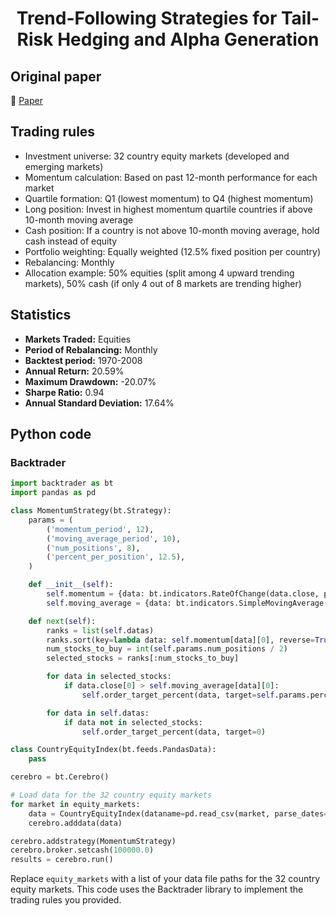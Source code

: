 <div align="center">
  <h1>Trend-Following Strategies for Tail-Risk Hedging and Alpha Generation</h1>
</div>

## Original paper

📕 [Paper](https://papers.ssrn.com/sol3/papers.cfm?abstract_id=3167787)

## Trading rules

- Investment universe: 32 country equity markets (developed and emerging markets)
- Momentum calculation: Based on past 12-month performance for each market
- Quartile formation: Q1 (lowest momentum) to Q4 (highest momentum)
- Long position: Invest in highest momentum quartile countries if above 10-month moving average
- Cash position: If a country is not above 10-month moving average, hold cash instead of equity
- Portfolio weighting: Equally weighted (12.5% fixed position per country)
- Rebalancing: Monthly
- Allocation example: 50% equities (split among 4 upward trending markets), 50% cash (if only 4 out of 8 markets are trending higher)

## Statistics

- **Markets Traded:** Equities
- **Period of Rebalancing:** Monthly
- **Backtest period:** 1970-2008
- **Annual Return:** 20.59%
- **Maximum Drawdown:** -20.07%
- **Sharpe Ratio:** 0.94
- **Annual Standard Deviation:** 17.64%

## Python code

### Backtrader

```python
import backtrader as bt
import pandas as pd

class MomentumStrategy(bt.Strategy):
    params = (
        ('momentum_period', 12),
        ('moving_average_period', 10),
        ('num_positions', 8),
        ('percent_per_position', 12.5),
    )

    def __init__(self):
        self.momentum = {data: bt.indicators.RateOfChange(data.close, period=self.params.momentum_period) for data in self.datas}
        self.moving_average = {data: bt.indicators.SimpleMovingAverage(data.close, period=self.params.moving_average_period) for data in self.datas}

    def next(self):
        ranks = list(self.datas)
        ranks.sort(key=lambda data: self.momentum[data][0], reverse=True)
        num_stocks_to_buy = int(self.params.num_positions / 2)
        selected_stocks = ranks[:num_stocks_to_buy]

        for data in selected_stocks:
            if data.close[0] > self.moving_average[data][0]:
                self.order_target_percent(data, target=self.params.percent_per_position / 100)

        for data in self.datas:
            if data not in selected_stocks:
                self.order_target_percent(data, target=0)

class CountryEquityIndex(bt.feeds.PandasData):
    pass

cerebro = bt.Cerebro()

# Load data for the 32 country equity markets
for market in equity_markets:
    data = CountryEquityIndex(dataname=pd.read_csv(market, parse_dates=True, index_col='Date'))
    cerebro.adddata(data)

cerebro.addstrategy(MomentumStrategy)
cerebro.broker.setcash(100000.0)
results = cerebro.run()
```

Replace `equity_markets` with a list of your data file paths for the 32 country equity markets. This code uses the Backtrader library to implement the trading rules you provided.